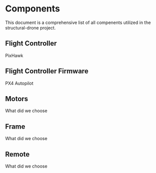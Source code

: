 # Components

This document is a comprehensive list of all compenents utilized in the structural-drone
project.

## Flight Controller

PixHawk

## Flight Controller Firmware

PX4 Autopilot

## Motors

What did we choose

## Frame

What did we choose

## Remote

What did we choose
